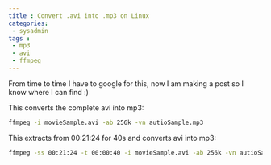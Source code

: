 ```yaml
---
title : Convert .avi into .mp3 on Linux
categories:
 - sysadmin
tags :
 - mp3
 - avi
 - ffmpeg
---
```


From time to time I have to google for this, now I am making a post so I know where I can find :)

This converts the complete avi into mp3:

~~~bash
ffmpeg -i movieSample.avi -ab 256k -vn autioSample.mp3
~~~

This extracts from 00:21:24 for 40s and converts avi into mp3:

~~~bash
ffmpeg -ss 00:21:24 -t 00:00:40 -i movieSample.avi -ab 256k -vn autioSample.mp3
~~~
